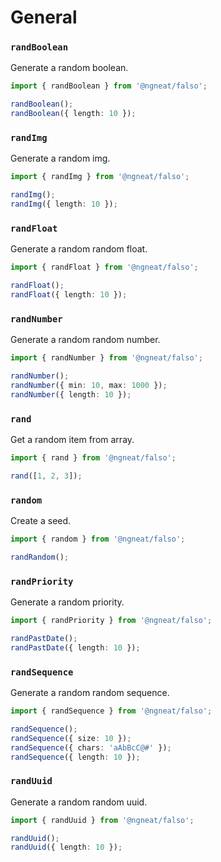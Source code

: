 # General

### `randBoolean`

Generate a random boolean.

```ts
import { randBoolean } from '@ngneat/falso';

randBoolean();
randBoolean({ length: 10 });
```

### `randImg`

Generate a random img.

```ts
import { randImg } from '@ngneat/falso';

randImg();
randImg({ length: 10 });
```

### `randFloat`

Generate a random random float.

```ts
import { randFloat } from '@ngneat/falso';

randFloat();
randFloat({ length: 10 });
```

### `randNumber`

Generate a random random number.

```ts
import { randNumber } from '@ngneat/falso';

randNumber();
randNumber({ min: 10, max: 1000 });
randNumber({ length: 10 });
```

### `rand`

Get a random item from array.

```ts
import { rand } from '@ngneat/falso';

rand([1, 2, 3]);
```

### `random`

Create a seed.

```ts
import { random } from '@ngneat/falso';

randRandom();
```

### `randPriority`

Generate a random priority.

```ts
import { randPriority } from '@ngneat/falso';

randPastDate();
randPastDate({ length: 10 });
```

### `randSequence`

Generate a random random sequence.

```ts
import { randSequence } from '@ngneat/falso';

randSequence();
randSequence({ size: 10 });
randSequence({ chars: 'aAbBcC@#' });
randSequence({ length: 10 });
```

### `randUuid`

Generate a random random uuid.

```ts
import { randUuid } from '@ngneat/falso';

randUuid();
randUuid({ length: 10 });
```
